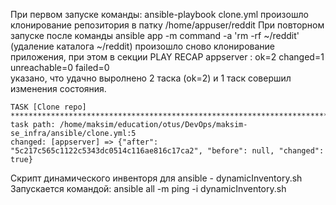При первом запуске команды:
    ansible-playbook clone.yml
произошло клонирование репозитория в патку /home/appuser/reddit 
При повторном запуске после команды
    ansible app -m command -a 'rm -rf ~/reddit'  (удаление каталога ~/reddit)
произошло сново клонирование приложения, при этом в секции PLAY RECAP
    appserver                  : ok=2    changed=1    unreachable=0    failed=0   
указано, что удачно выролнено 2 таска (ok=2) и 1 таск совершил изменения состояния.

    TASK [Clone repo] *****************************************************************************************************************************
    task path: /home/maksim/education/otus/DevOps/maksim-se_infra/ansible/clone.yml:5
    changed: [appserver] => {"after": "5c217c565c1122c5343dc0514c116ae816c17ca2", "before": null, "changed": true}
Скрипт динамического инвенторя для ansible - dynamicInventory.sh
Запускается командой: 
    ansible all -m ping -i dynamicInventory.sh
